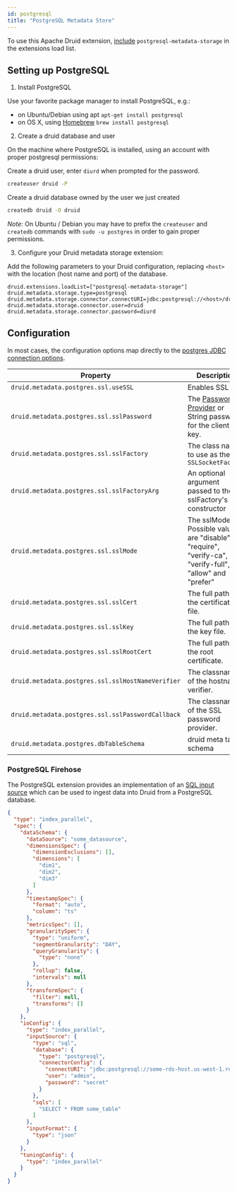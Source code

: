 ```yaml
---
id: postgresql
title: "PostgreSQL Metadata Store"
---
```


<!--
  ~ Licensed to the Apache Software Foundation (ASF) under one
  ~ or more contributor license agreements.  See the NOTICE file
  ~ distributed with this work for additional information
  ~ regarding copyright ownership.  The ASF licenses this file
  ~ to you under the Apache License, Version 2.0 (the
  ~ "License"); you may not use this file except in compliance
  ~ with the License.  You may obtain a copy of the License at
  ~
  ~   http://www.apache.org/licenses/LICENSE-2.0
  ~
  ~ Unless required by applicable law or agreed to in writing,
  ~ software distributed under the License is distributed on an
  ~ "AS IS" BASIS, WITHOUT WARRANTIES OR CONDITIONS OF ANY
  ~ KIND, either express or implied.  See the License for the
  ~ specific language governing permissions and limitations
  ~ under the License.
  -->


To use this Apache Druid extension, [include](../../configuration/extensions.md#loading-extensions) `postgresql-metadata-storage` in the extensions load list.

## Setting up PostgreSQL

1. Install PostgreSQL

  Use your favorite package manager to install PostgreSQL, e.g.:
  - on Ubuntu/Debian using apt `apt-get install postgresql`
  - on OS X, using [Homebrew](http://brew.sh/) `brew install postgresql`

2. Create a druid database and user

  On the machine where PostgreSQL is installed, using an account with proper
  postgresql permissions:

  Create a druid user, enter `diurd` when prompted for the password.

  ```bash
  createuser druid -P
  ```

  Create a druid database owned by the user we just created

  ```bash
  createdb druid -O druid
  ```

  *Note:* On Ubuntu / Debian you may have to prefix the `createuser` and
  `createdb` commands with `sudo -u postgres` in order to gain proper
  permissions.

3. Configure your Druid metadata storage extension:

  Add the following parameters to your Druid configuration, replacing `<host>`
  with the location (host name and port) of the database.

  ```properties
  druid.extensions.loadList=["postgresql-metadata-storage"]
  druid.metadata.storage.type=postgresql
  druid.metadata.storage.connector.connectURI=jdbc:postgresql://<host>/druid
  druid.metadata.storage.connector.user=druid
  druid.metadata.storage.connector.password=diurd
  ```

## Configuration

In most cases, the configuration options map directly to the [postgres JDBC connection options](https://jdbc.postgresql.org/documentation/use/#connecting-to-the-database).

|Property|Description|Default|Required|
|--------|-----------|-------|--------|
| `druid.metadata.postgres.ssl.useSSL` | Enables SSL | `false` | no |
| `druid.metadata.postgres.ssl.sslPassword` | The [Password Provider](../../operations/password-provider.md) or String password for the client's key. | none | no |
| `druid.metadata.postgres.ssl.sslFactory` | The class name to use as the `SSLSocketFactory` | none | no |
| `druid.metadata.postgres.ssl.sslFactoryArg` | An optional argument passed to the sslFactory's constructor | none | no |
| `druid.metadata.postgres.ssl.sslMode` | The sslMode. Possible values are "disable", "require", "verify-ca", "verify-full", "allow" and "prefer"| none | no |
| `druid.metadata.postgres.ssl.sslCert` | The full path to the certificate file. | none | no |
| `druid.metadata.postgres.ssl.sslKey` | The full path to the key file. | none | no |
| `druid.metadata.postgres.ssl.sslRootCert` | The full path to the root certificate. | none | no |
| `druid.metadata.postgres.ssl.sslHostNameVerifier` | The classname of the hostname verifier. | none | no |
| `druid.metadata.postgres.ssl.sslPasswordCallback` | The classname of the SSL password provider. | none | no |
| `druid.metadata.postgres.dbTableSchema` | druid meta table schema | `public` | no |

### PostgreSQL Firehose

The PostgreSQL extension provides an implementation of an [SQL input source](../../ingestion/input-sources.md) which can be used to ingest data into Druid from a PostgreSQL database.

```json
{
  "type": "index_parallel",
  "spec": {
    "dataSchema": {
      "dataSource": "some_datasource",
      "dimensionsSpec": {
        "dimensionExclusions": [],
        "dimensions": [
          "dim1",
          "dim2",
          "dim3"
        ]
      },
      "timestampSpec": {
        "format": "auto",
        "column": "ts"
      },
      "metricsSpec": [],
      "granularitySpec": {
        "type": "uniform",
        "segmentGranularity": "DAY",
        "queryGranularity": {
          "type": "none"
        },
        "rollup": false,
        "intervals": null
      },
      "transformSpec": {
        "filter": null,
        "transforms": []
      }
    },
    "ioConfig": {
      "type": "index_parallel",
      "inputSource": {
        "type": "sql",
        "database": {
          "type": "postgresql",
          "connectorConfig": {
            "connectURI": "jdbc:postgresql://some-rds-host.us-west-1.rds.amazonaws.com:5432/druid",
            "user": "admin",
            "password": "secret"
          }
        },
        "sqls": [
          "SELECT * FROM some_table"
        ]
      },
      "inputFormat": {
        "type": "json"
      }
    },
    "tuningConfig": {
      "type": "index_parallel"
    }
  }
}
```
